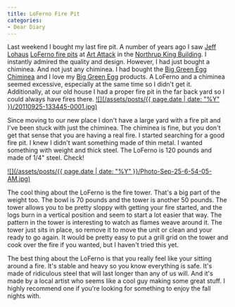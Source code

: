 ```yaml
---
title: LoFerno Fire Pit
categories:
- Dear Diary
---
```


Last weekend I bought my last fire pit. A number of years ago I saw [Jeff Lohaus](http://lohaus.com/Jeff_Lohaus/Jeff_Lohaus.html) [LoFerno fire pits](http://lohaus.com/Jeff_Lohaus/LoFerno_Home.html) at [Art Attack](http://www.northrupkingbuilding.com/artattack) in the [Northrup King Building](http://www.northrupkingbuilding.com/). I instantly admired the quality and design. However, I had just bought a chiminea. And not just any chiminea. I had bought the [Big Green Egg Chiminea](http://biggreenegg.com/chiminea.html) and I love my [Big Green Egg](http://biggreenegg.com/) products. A LoFerno and a chiminea seemed excessive, especially at the same time so I didn't get it. Additionally, at our old house I had a proper fire pit in the far back yard so I could always have fires there.
[![](/assets/posts/{{ page.date | date: "%Y" }}/20110925-133445-0001.jpg)](http://thingelstad.com/s/loferno-fire-pit/20110925-133445-0001/img)

Since moving to our new place I don't have a large yard with a fire pit and I've been stuck with just the chiminea. The chiminea is fine, but you don't get that sense that you are having a real fire. I started searching for a good fire pit. I knew I didn't want something made of thin metal. I wanted something with weight and thick steel. The LoFerno is 120 pounds and made of 1/4" steel. Check!

[![](/assets/posts/{{ page.date | date: "%Y" }}/Photo-Sep-25-6-54-05-AM.jpg)](http://thingelstad.com/s/loferno-fire-pit/photo-sep-25-6-54-05-am/img)

The cool thing about the LoFerno is the fire tower. That's a big part of the weight too. The bowl is 70 pounds and the tower is another 50 pounds. The tower allows you to be pretty sloppy with getting your fire started, and the logs burn in a vertical position and seem to start a lot easier that way. The pattern in the tower is interesting to watch as flames weave around it. The tower just sits in place, so remove it to move the unit or clean and your ready to go again. It would be pretty easy to put a grill grid on the tower and cook over the fire if you wanted, but I haven't tried this yet.

The best thing about the LoFerno is that you really feel like your sitting around a fire. It's stable and heavy so you know everything is safe. It's made of ridiculous steel that will last longer than any of us will. And it's made by a local artist who seems like a cool guy making some great stuff. I highly recommend one if you're looking for something to enjoy the fall nights with.
